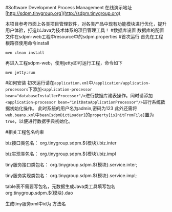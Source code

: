 #Software Development Process Management
在线演示地址[http://sdpm.tinygroup.org](http://sdpm.tinygroup.org)

本项目参考市面上各类项目管理软件，对各类产品中现有功能模块进行优化，提升用户体验，打造以Java为技术体系的项目管理工具！
#数据库设置
数据库的配置文件在sdpm-web工程中resource中的sdpm.properties
#首次运行
首先在工程根路径使用命令install
```
mvn clean install
```
再进入工程sdpm-web，使用jetty即可运行工程，命令如下
```
mvn jetty:run
```

#如何安装
初次运行请在```application.xml```中```/application/application-processors```下添加```<application-processor bean="databaseInstallerProcessor"/>```进行数据库建表操作。同时请添加 ```<application-processor bean="initDataApplicationProcessor"/>```进行系统数据初始化操作。
此时系统的用户名为admin,密码为123
此外还需将```web.beans.xml```中```bean[sdpmDictLoader]```的```property[isInitFromFile]```置为```true```，以便进行数据字典初始化。

#相关工程包名约束

biz接口类包名：
org.tinygroup.sdpm.${模块}.biz.inter

biz实现类包名：
org.tinygroup.sdpm.${模块}.biz.impl

tiny服务接口类包名：
org.tinygroup.sdpm.${模块}.service.inter;

tiny服务实现类包名：
org.tinygroup.sdpm.${模块}.service.impl;

table表不需要写包名，元数据生成Java类工具填写包名
org.tinygroup.sdpm.${模块}.dao

生成tiny服务xml中id为 方法名